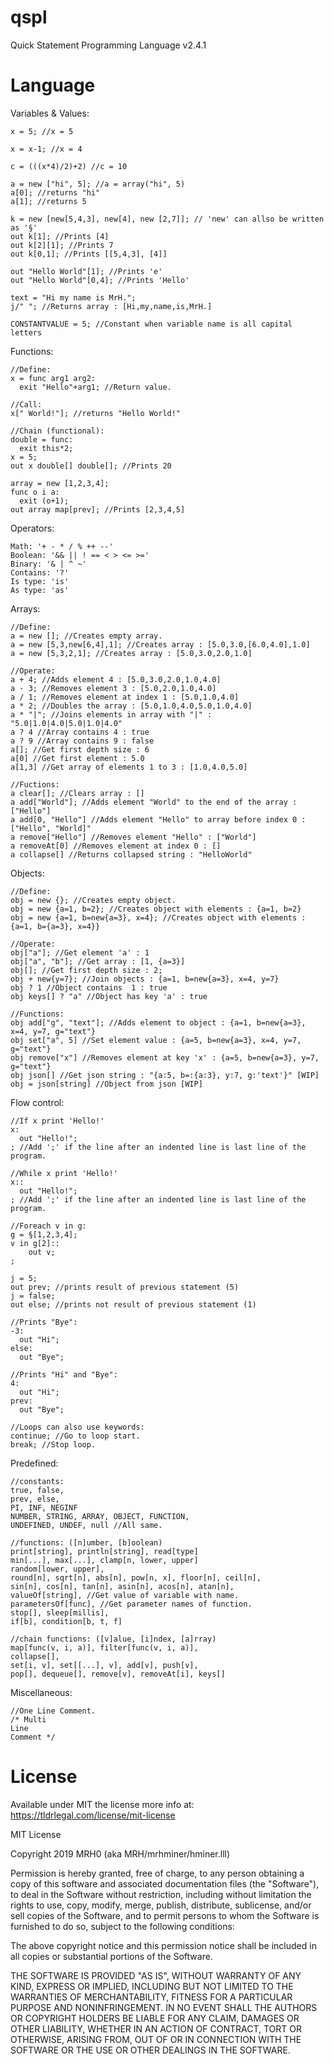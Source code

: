 # qspl
Quick Statement Programming Language v2.4.1

# Language

Variables & Values:
```
x = 5; //x = 5

x = x-1; //x = 4

c = (((x*4)/2)+2) //c = 10

a = new ["hi", 5]; //a = array("hi", 5)
a[0]; //returns "hi"
a[1]; //returns 5

k = new [new[5,4,3], new[4], new [2,7]]; // 'new' can allso be written as '§'
out k[1]; //Prints [4]
out k[2][1]; //Prints 7
out k[0,1]; //Prints [[5,4,3], [4]]

out "Hello World"[1]; //Prints 'e'
out "Hello World"[0,4]; //Prints 'Hello'

text = "Hi my name is MrH.";
j/" "; //Returns array : [Hi,my,name,is,MrH.]

CONSTANTVALUE = 5; //Constant when variable name is all capital letters
```
Functions:
```
//Define:
x = func arg1 arg2:
  exit "Hello"+arg1; //Return value.

//Call:
x[" World!"]; //returns "Hello World!"

//Chain (functional):
double = func:
  exit this*2;
x = 5;
out x double[] double[]; //Prints 20

array = new [1,2,3,4];
func o i a:
  exit (o+1);
out array map[prev]; //Prints [2,3,4,5]
``` 
Operators:
```
Math: '+ - * / % ++ --'
Boolean: '&& || ! == < > <= >='
Binary: '& | ^ ~'
Contains: '?'
Is type: 'is'
As type: 'as'
```
Arrays:
```
//Define:
a = new []; //Creates empty array.
a = new [5,3,new[6,4],1]; //Creates array : [5.0,3.0,[6.0,4.0],1.0]
a = new [5,3,2,1]; //Creates array : [5.0,3.0,2.0,1.0]

//Operate:
a + 4; //Adds element 4 : [5.0,3.0,2.0,1.0,4.0]
a - 3; //Removes element 3 : [5.0,2.0,1.0,4.0]
a / 1; //Removes element at index 1 : [5.0,1.0,4.0]
a * 2; //Doubles the array : [5.0,1.0,4.0,5.0,1.0,4.0]
a * "|"; //Joins elements in array with "|" : "5.0|1.0|4.0|5.0|1.0|4.0"
a ? 4 //Array contains 4 : true
a ? 9 //Array contains 9 : false
a[]; //Get first depth size : 6
a[0] //Get first element : 5.0
a[1,3] //Get array of elements 1 to 3 : [1.0,4.0,5.0]

//Fuctions:
a clear[]; //Clears array : []
a add["World"]; //Adds element "World" to the end of the array : ["Hello"]
a add[0, "Hello"] //Adds element "Hello" to array before index 0 : ["Hello", "World]"
a remove["Hello"] //Removes element "Hello" : ["World"]
a removeAt[0] //Removes element at index 0 : []
a collapse[] //Returns collapsed string : "HelloWorld"
```
Objects:
```
//Define:
obj = new {}; //Creates empty object.
obj = new {a=1, b=2}; //Creates object with elements : {a=1, b=2}
obj = new {a=1, b=new{a=3}, x=4}; //Creates object with elements : {a=1, b={a=3}, x=4}}

//Operate:
obj["a"]; //Get element 'a' : 1
obj["a", "b"]; //Get array : [1, {a=3}]
obj[]; //Get first depth size : 2;
obj + new{y=7}; //Join objects : {a=1, b=new{a=3}, x=4, y=7}
obj ? 1 //Object contains  1 : true
obj keys[] ? "a" //Object has key 'a' : true

//Functions:
obj add["g", "text"]; //Adds element to object : {a=1, b=new{a=3}, x=4, y=7, g="text"}
obj set["a", 5] //Set element value : {a=5, b=new{a=3}, x=4, y=7, g="text"}
obj remove["x"] //Removes element at key 'x' : {a=5, b=new{a=3}, y=7, g="text"}
obj json[] //Get json string : "{a:5, b=:{a:3}, y:7, g:'text'}" [WIP]
obj = json[string] //Object from json [WIP]
```
Flow control:
```
//If x print 'Hello!'
x:
  out "Hello!";
; //Add ';' if the line after an indented line is last line of the program.
  
//While x print 'Hello!'
x::
  out "Hello!";
; //Add ';' if the line after an indented line is last line of the program.

//Foreach v in g:
g = §[1,2,3,4];
v in g[2]::
	out v;
;
  
j = 5;
out prev; //prints result of previous statement (5)
j = false;
out else; //prints not result of previous statement (1)

//Prints "Bye":
-3:
  out "Hi";
else:
  out "Bye";
  
//Prints "Hi" and "Bye":
4:
  out "Hi";
prev:
  out "Bye";
  
//Loops can also use keywords:
continue; //Go to loop start.
break; //Stop loop.
```
Predefined:
```
//constants:
true, false,
prev, else,
PI, INF, NEGINF
NUMBER, STRING, ARRAY, OBJECT, FUNCTION,
UNDEFINED, UNDEF, null //All same.

//functions: ([n]umber, [b]oolean)
print[string], println[string], read[type]
min[...], max[...], clamp[n, lower, upper]
random[lower, upper], 
round[n], sqrt[n], abs[n], pow[n, x], floor[n], ceil[n],
sin[n], cos[n], tan[n], asin[n], acos[n], atan[n],
valueOf[string], //Get value of variable with name.
parametersOf[func], //Get parameter names of function.
stop[], sleep[millis],
if[b], condition[b, t, f]

//chain functions: ([v]alue, [i]ndex, [a]rray)
map[func(v, i, a)], filter[func(v, i, a)],
collapse[],
set[i, v], set[[...], v], add[v], push[v], 
pop[], dequeue[], remove[v], removeAt[i], keys[]
```
Miscellaneous:
```
//One Line Comment.
/* Multi
Line
Comment */
```

# License

Available under MIT the license more info at: https://tldrlegal.com/license/mit-license

MIT License

Copyright 2019 MRH0 (aka MRH/mrhminer/hminer.lll)

Permission is hereby granted, free of charge, to any person obtaining a copy
of this software and associated documentation files (the "Software"), to deal
in the Software without restriction, including without limitation the rights
to use, copy, modify, merge, publish, distribute, sublicense, and/or sell
copies of the Software, and to permit persons to whom the Software is
furnished to do so, subject to the following conditions:

The above copyright notice and this permission notice shall be included in all
copies or substantial portions of the Software.

THE SOFTWARE IS PROVIDED "AS IS", WITHOUT WARRANTY OF ANY KIND, EXPRESS OR
IMPLIED, INCLUDING BUT NOT LIMITED TO THE WARRANTIES OF MERCHANTABILITY,
FITNESS FOR A PARTICULAR PURPOSE AND NONINFRINGEMENT. IN NO EVENT SHALL THE
AUTHORS OR COPYRIGHT HOLDERS BE LIABLE FOR ANY CLAIM, DAMAGES OR OTHER
LIABILITY, WHETHER IN AN ACTION OF CONTRACT, TORT OR OTHERWISE, ARISING FROM,
OUT OF OR IN CONNECTION WITH THE SOFTWARE OR THE USE OR OTHER DEALINGS IN THE
SOFTWARE.
